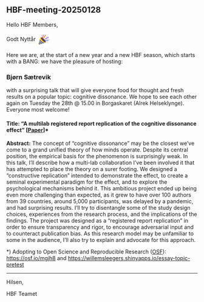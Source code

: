 ## HBF-meeting-20250128

Hello HBF Members,

Godt Nyttår <img src="./assets/nyttaar.png" width="35" style="vertical-align: middle;">

Here we are, at the start of a new year and a new HBF season, which starts with a BANG: we have the pleasure of hosting:
 
### Bjørn Sætrevik 

with a surprising talk that will give everyone food for thought and fresh results on a popular topic: cognitive dissonance. We hope to see each other again on Tuesday the 28th @ 15.00 in Borgaskaret (Alrek Helseklynge). Everyone most welcome!

#### Title: “A multilab registered report replication of the cognitive dissonance effect” [[Paper](https://journals.sagepub.com/doi/full/10.1177/25152459231213375)]*

**Abstract:** The concept of “cognitive dissonance” may be the closest we’ve come to a grand unified theory of how minds operate. Despite its central position, the empirical basis for the phenomenon is surprisingly weak. In this talk, I’ll describe how a multi-lab collaboration I’ve been involved it that has attempted to place the theory on a surer footing. We designed a “constructive replication” intended to demonstrate the effect, to create a seminal experimental paradigm for the effect, and to explore the psychological mechanisms behind it. This ambitious project ended up being even more challenging than expected, as it grew to have over 100 authors from 39 countries, around 5,000 participants, was delayed by a pandemic, and had surprising results. I’ll try to disentangle some of the study design choices, experiences from the research process, and the implications of the findings. The project was designed as a “registered report replication” in order to ensure transparency and rigor, to encourage adversarial input and to counteract publication bias. As this research model may be unfamiliar to some in the audience, I’ll also try to explain and advocate for this approach.

*) Adopting to Open Science and Reproducible Research ([OSF](https://osf.io)): <br> https://osf.io/mgjh8  and  https://willemsleegers.shinyapps.io/essay-topic-pretest 

-------

Hilsen,

HBF Teamet

